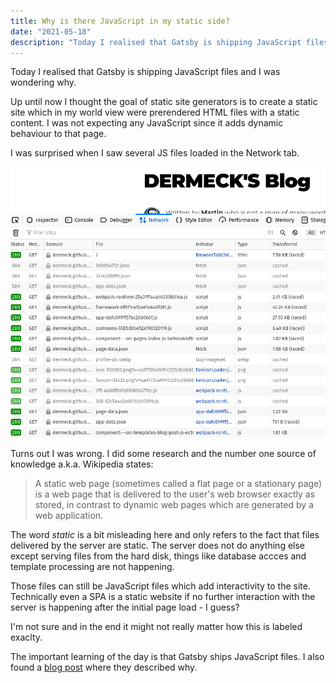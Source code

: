 ```yaml
---
title: Why is there JavaScript in my static side?
date: "2021-05-18"
description: "Today I realised that Gatsby is shipping JavaScript files and I was wondering why."
---
```


Today I realised that Gatsby is shipping JavaScript files and I was wondering why. 

Up until now I thought the goal of static site generators is to create a static site which in my world view were prerendered HTML files with a static content. I was not expecting any JavaScript since it adds dynamic behaviour to that page. 

I was surprised when I saw several JS files loaded in the Network tab.

![Network Tab](./gatsby-network-tab.png)

Turns out I was wrong. I did some research and the number one source of knowledge a.k.a. Wikipedia states:

> A static web page (sometimes called a flat page or a stationary page) is a web page that is delivered to the user's web browser exactly as stored, in contrast to dynamic web pages which are generated by a web application. 

 The word *static* is a bit misleading here and only refers to the fact that files delivered by the server are static. The server does not do anything else except serving files from the hard disk, things like database accces and template processing are not happening.

 Those files can still be JavaScript files which add interactivity to the site. Technically even a SPA is a static website if no further interaction with the server is happening after the initial page load - I guess?

 I'm not sure and in the end it might not really matter how this is labeled exaclty. 
 
 The important learning of the day is that Gatsby ships JavaScript files. I also found a [blog post](https://www.gatsbyjs.com/blog/2020-01-30-why-gatsby-is-better-with-javascript/) where they described why.
